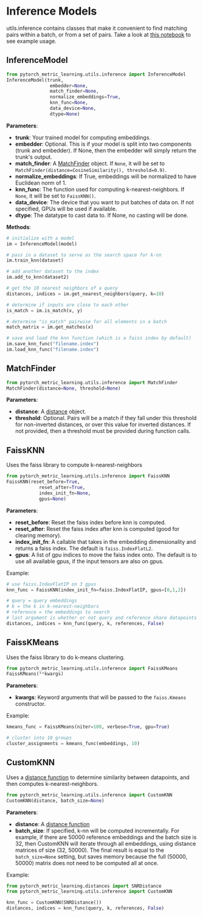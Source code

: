 # Inference Models

utils.inference contains classes that make it convenient to find matching pairs within a batch, or from a set of pairs. Take a look at [this notebook](https://colab.research.google.com/github/KevinMusgrave/pytorch-metric-learning/blob/master/examples/notebooks/Inference.ipynb) to see example usage.

## InferenceModel
```python
from pytorch_metric_learning.utils.inference import InferenceModel
InferenceModel(trunk,
				embedder=None,
				match_finder=None,
				normalize_embeddings=True,
				knn_func=None,
				data_device=None,
				dtype=None)
```
**Parameters**:

* **trunk**: Your trained model for computing embeddings.
* **embedder**: Optional. This is if your model is split into two components (trunk and embedder). If None, then the embedder will simply return the trunk's output.
* **match_finder**: A [MatchFinder](inference_models.md#matchfinder) object. If ```None```, it will be set to ```MatchFinder(distance=CosineSimilarity(), threshold=0.9)```.
* **normalize_embeddings**: If True, embeddings will be normalized to have Euclidean norm of 1.
* **knn_func**: The function used for computing k-nearest-neighbors. If ```None```, it will be set to ```FaissKNN()```.
* **data_device**: The device that you want to put batches of data on. If not specified, GPUs will be used if available.
* **dtype**: The datatype to cast data to. If None, no casting will be done.

**Methods**:
```python
# initialize with a model
im = InferenceModel(model)

# pass in a dataset to serve as the search space for k-nn
im.train_knn(dataset)

# add another dataset to the index
im.add_to_knn(dataset2)

# get the 10 nearest neighbors of a query
distances, indices = im.get_nearest_neighbors(query, k=10)

# determine if inputs are close to each other
is_match = im.is_match(x, y)

# determine "is_match" pairwise for all elements in a batch
match_matrix = im.get_matches(x)

# save and load the knn function (which is a faiss index by default)
im.save_knn_func("filename.index")
im.load_knn_func("filename.index")
```


## MatchFinder
```python
from pytorch_metric_learning.utils.inference import MatchFinder
MatchFinder(distance=None, threshold=None)
```

**Parameters**:

* **distance**: A [distance](distances.md) object.
* **threshold**: Optional. Pairs will be a match if they fall under this threshold for non-inverted distances, or over this value for inverted distances. If not provided, then a threshold must be provided during function calls.


## FaissKNN

Uses the faiss library to compute k-nearest-neighbors

```python
from pytorch_metric_learning.utils.inference import FaissKNN
FaissKNN(reset_before=True,
			reset_after=True, 
			index_init_fn=None, 
			gpus=None)
```

**Parameters**:

* **reset_before**: Reset the faiss index before knn is computed.
* **reset_after**: Reset the faiss index after knn is computed (good for clearing memory).
* **index_init_fn**: A callable that takes in the embedding dimensionality and returns a faiss index. The default is ```faiss.IndexFlatL2```.
* **gpus**: A list of gpu indices to move the faiss index onto. The default is to use all available gpus, if the input tensors are also on gpus.

Example:
```python
# use faiss.IndexFlatIP on 3 gpus
knn_func = FaissKNN(index_init_fn=faiss.IndexFlatIP, gpus=[0,1,2])

# query = query embeddings 
# k = the k in k-nearest-neighbors
# reference = the embeddings to search
# last argument is whether or not query and reference share datapoints
distances, indices = knn_func(query, k, references, False)
```

## FaissKMeans

Uses the faiss library to do k-means clustering.

```python
from pytorch_metric_learning.utils.inference import FaissKMeans
FaissKMeans(**kwargs)
```

**Parameters**:

* **kwargs**: Keyword arguments that will be passed to the ```faiss.Kmeans``` constructor.

Example:
```python
kmeans_func = FaissKMeans(niter=100, verbose=True, gpu=True)

# cluster into 10 groups
cluster_assignments = kmeans_func(embeddings, 10)
```

## CustomKNN

Uses a [distance function](distances.md) to determine similarity between datapoints, and then computes k-nearest-neighbors.

```python
from pytorch_metric_learning.utils.inference import CustomKNN
CustomKNN(distance, batch_size=None)
```

**Parameters**:

* **distance**: A [distance function](distances.md)
* **batch_size**: If specified, k-nn will be computed incrementally. For example, if there are 50000 reference embeddings and the batch size is 32, then CustomKNN will iterate through all embeddings, using distance matrices of size (32, 50000). The final result is equal to the  ```batch_size=None``` setting, but saves memory because the full (50000, 50000) matrix does not need to be computed all at once.

Example:
```python
from pytorch_metric_learning.distances import SNRDistance
from pytorch_metric_learning.utils.inference import CustomKNN

knn_func = CustomKNN(SNRDistance())
distances, indices = knn_func(query, k, references, False)
```